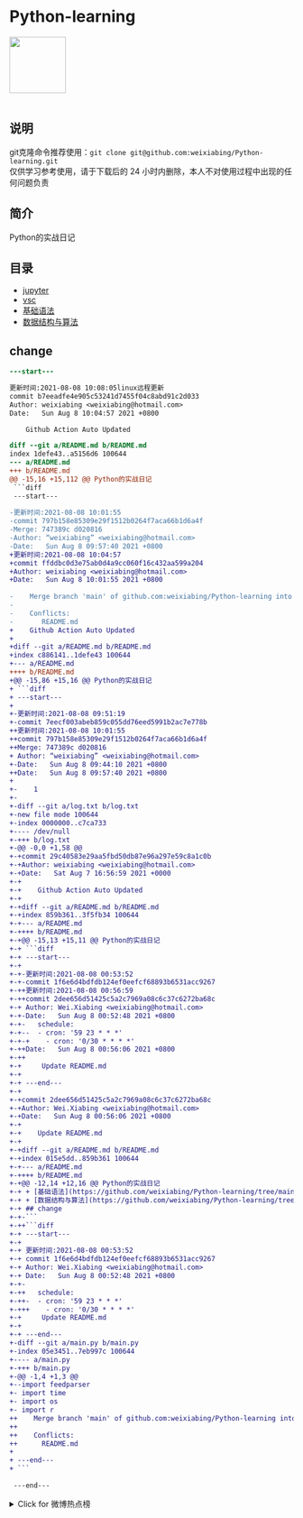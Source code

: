 # Python-learning
 <img src="https://i.giphy.com/media/LMt9638dO8dftAjtco/200.webp" width="100"><br><br>

## 说明
git克隆命令推荐使用：```git clone git@github.com:weixiabing/Python-learning.git```<br>
仅供学习参考使用，请于下载后的 24 小时内删除，本人不对使用过程中出现的任何问题负责
## 简介
Python的实战日记
## 目录
+ [jupyter](https://github.com/weixiabing/Python-learning/tree/main/jupyter)
+ [vsc](https://github.com/weixiabing/Python-learning/tree/main/vsc)
+ [基础语法](https://github.com/weixiabing/Python-learning/tree/main/%E5%9F%BA%E7%A1%80%E8%AF%AD%E6%B3%95)
+ [数据结构与算法](https://github.com/weixiabing/Python-learning/tree/main/%E6%95%B0%E6%8D%AE%E7%BB%93%E6%9E%84%E4%B8%8E%E7%AE%97%E6%B3%95)
## change
```diff
---start---

更新时间:2021-08-08 10:08:05linux远程更新
commit b7eeadfe4e905c53241d7455f04c8abd91c2d033
Author: weixiabing <weixiabing@hotmail.com>
Date:   Sun Aug 8 10:04:57 2021 +0800

    Github Action Auto Updated

diff --git a/README.md b/README.md
index 1defe43..a5156d6 100644
--- a/README.md
+++ b/README.md
@@ -15,16 +15,112 @@ Python的实战日记
 ```diff
 ---start---
 
-更新时间:2021-08-08 10:01:55
-commit 797b158e85309e29f1512b0264f7aca66b1d6a4f
-Merge: 747389c d020816
-Author: “weixiabing” <weixiabing@hotmail.com>
-Date:   Sun Aug 8 09:57:40 2021 +0800
+更新时间:2021-08-08 10:04:57
+commit ffddbc0d3e75ab0d4a9cc060f16c432aa599a204
+Author: weixiabing <weixiabing@hotmail.com>
+Date:   Sun Aug 8 10:01:55 2021 +0800
 
-    Merge branch 'main' of github.com:weixiabing/Python-learning into main
-    
-    Conflicts:
-    	README.md
+    Github Action Auto Updated
+
+diff --git a/README.md b/README.md
+index c886141..1defe43 100644
+--- a/README.md
++++ b/README.md
+@@ -15,86 +15,16 @@ Python的实战日记
+ ```diff
+ ---start---
+ 
+-更新时间:2021-08-08 09:51:19
+-commit 7eecf003abeb859c055dd76eed5991b2ac7e778b
++更新时间:2021-08-08 10:01:55
++commit 797b158e85309e29f1512b0264f7aca66b1d6a4f
++Merge: 747389c d020816
+ Author: “weixiabing” <weixiabing@hotmail.com>
+-Date:   Sun Aug 8 09:44:10 2021 +0800
++Date:   Sun Aug 8 09:57:40 2021 +0800
+ 
+-    1
+-
+-diff --git a/log.txt b/log.txt
+-new file mode 100644
+-index 0000000..c7ca733
+---- /dev/null
+-+++ b/log.txt
+-@@ -0,0 +1,58 @@
+-+commit 29c40583e29aa5fbd50db87e96a297e59c8a1c0b
+-+Author: weixiabing <weixiabing@hotmail.com>
+-+Date:   Sat Aug 7 16:56:59 2021 +0000
+-+
+-+    Github Action Auto Updated
+-+
+-+diff --git a/README.md b/README.md
+-+index 859b361..3f5fb34 100644
+-+--- a/README.md
+-++++ b/README.md
+-+@@ -15,13 +15,11 @@ Python的实战日记
+-+ ```diff
+-+ ---start---
+-+ 
+-+-更新时间:2021-08-08 00:53:52
+-+-commit 1f6e6d4bdfdb124ef0eefcf68893b6531acc9267
+-++更新时间:2021-08-08 00:56:59
+-++commit 2dee656d51425c5a2c7969a08c6c37c6272ba68c
+-+ Author: Wei.Xiabing <weixiabing@hotmail.com>
+-+-Date:   Sun Aug 8 00:52:48 2021 +0800
+-+-   schedule:
+-+--  - cron: '59 23 * * *'
+-+-+    - cron: '0/30 * * * *'
+-++Date:   Sun Aug 8 00:56:06 2021 +0800
+-++
+-+     Update README.md
+-+ 
+-+ ---end---
+-+
+-+commit 2dee656d51425c5a2c7969a08c6c37c6272ba68c
+-+Author: Wei.Xiabing <weixiabing@hotmail.com>
+-+Date:   Sun Aug 8 00:56:06 2021 +0800
+-+
+-+    Update README.md
+-+
+-+diff --git a/README.md b/README.md
+-+index 015e5dd..859b361 100644
+-+--- a/README.md
+-++++ b/README.md
+-+@@ -12,14 +12,16 @@ Python的实战日记
+-+ + [基础语法](https://github.com/weixiabing/Python-learning/tree/main/%E5%9F%BA%E7%A1%80%E8%AF%AD%E6%B3%95)
+-+ + [数据结构与算法](https://github.com/weixiabing/Python-learning/tree/main/%E6%95%B0%E6%8D%AE%E7%BB%93%E6%9E%84%E4%B8%8E%E7%AE%97%E6%B3%95)
+-+ ## change
+-+-```
+-++```diff
+-+ ---start---
+-+ 
+-+ 更新时间:2021-08-08 00:53:52
+-+ commit 1f6e6d4bdfdb124ef0eefcf68893b6531acc9267
+-+ Author: Wei.Xiabing <weixiabing@hotmail.com>
+-+ Date:   Sun Aug 8 00:52:48 2021 +0800
+-+-
+-++   schedule:
+-++-  - cron: '59 23 * * *'
+-+++    - cron: '0/30 * * * *'
+-+     Update README.md
+-+ 
+-+ ---end---
+-diff --git a/main.py b/main.py
+-index 05e3451..7eb997c 100644
+---- a/main.py
+-+++ b/main.py
+-@@ -1,4 +1,3 @@
+--import feedparser
+- import time
+- import os
+- import r
++    Merge branch 'main' of github.com:weixiabing/Python-learning into main
++    
++    Conflicts:
++    	README.md
+ 
+ ---end---
+ ```
 
 ---end---
 ```



<details>
<summary>Click for 微博热点榜</summary>

 ---开始---

更新时间:2021-08-08 10:59:45github action更新<br>
| 1	|美国总统拜登下令空袭塔利班	|4861669|<br>
 | 2	|张勇阿里内网回应女员工被侵害	|3271718|<br>
 | 3	|阿里回应女员工被侵害	|1680139|<br>
 | 4	|阿里 破冰文化	|1678901|<br>
 | 5	|Dina因裁判不公正丢失金牌后接受采访	|1632722|<br>
 | 6	|陈思诚为佟丽娅庆生	|1631200|<br>
 | 7	|艺术体操团体全能决赛	|1628832|<br>
 | 8	|俄罗斯跳高冠军太优雅了	|1396575|<br>
 | 9	|郑州已发现多起家庭聚集性感染	|1191385|<br>
 | 10	|夫妻二人隐瞒扬州行程被罚	|1119076|<br>
 | 11	|佟丽娅38岁状态	|1108410|<br>
 | 12	|韩国男运动员获奖牌免兵役	|1090347|<br>
 | 13	|曹格被狗咬伤	|957933|<br>
 | 14	|东京奥运中国军团破纪录图鉴	|941614|<br>
 | 15	|阿里巴巴	|907753|<br>
 | 16	|马云	|900286|<br>
 | 17	|张国伟只会说对对对的捧哏	|897409|<br>
 | 18	|父亲做核酸检测巧遇驰援的儿子	|861309|<br>
 | 19	|Lisa晒BLACKPINK合照庆出道五周年	|839106|<br>
 | 20	|李荣浩为灵超放弃投票	|740523|<br>
 | 21	|马龙人民日报撰文	|637273|<br>
 | 22	|欧尼熊妈妈	|562219|<br>
 | 23	|东京奥运会最后一个比赛日	|524136|<br>
 | 24	|北京奥运会yyds	|511735|<br>
 | 25	|蔡徐坤胡渣自拍	|510204|<br>
 | 26	|安徽含山通报粗暴执法事件	|475991|<br>
 | 27	|分手后又复合是怎样一种体验	|452225|<br>
 | 28	|喝完秋天第一杯奶茶失眠了	|435481|<br>
 | 29	|没想到国乒还能助眠	|424698|<br>
 | 30	|起底德堡惊人黑幕	|399830|<br>
 | 31	|江苏新增38例本土确诊病例	|386727|<br>
 | 32	|德尔塔重新定义密接者	|316693|<br>
 | 33	|河南新增24例本土确诊	|315798|<br>
 | 34	|乔振宇25年前的美人尖	|311077|<br>
 | 35	|熊敦瀚愿意为水球放弃美貌	|306562|<br>
 | 36	|我的工作做得就像中国跳水队员	|250804|<br>
 | 37	|世界看到了中国年轻人最好的样子	|243547|<br>
 | 38	|开封7地调整为高风险	|243164|<br>
 | 39	|赵文卓举千金致敬李发彬	|236571|<br>
 | 40	|孙颖莎3秒不睡就算失眠	|215150|<br>
 | 41	|对2008最好的回答	|214092|<br>
 | 42	|南京市第19场疫情防控新闻发布会	|212066|<br>
 | 43	|国风版奥运会	|210975|<br>
 | 44	|原来奥运会结束还要写总结	|210801|<br>
 | 45	|能让许昕闭嘴的人是李晓霞	|210701|<br>
 | 46	|东京奥运会上的神仙解说词	|208379|<br>
 | 47	|清理队一天捞出5吨垃圾	|206418|<br>
 | 48	|网传武汉江夏阳性86个系谣言	|204049|<br>
 | 49	|31省区市新增81例本土确诊	|203278|<br>
 | 50	|杨绍辉创奥运会中国马拉松最佳排名	|201841|<br>
 
---结束---


</p>
</details>


